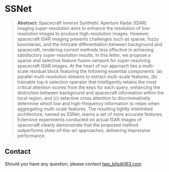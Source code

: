 # SSNet

> **Abstract:** Spacecraft Inverse Synthetic Aperture Radar (ISAR) imaging super-resolution aims to enhance the resolution of low-resolution images to produce high-resolution images. However, spacecraft ISAR imaging presents challenges such as sparse, fuzzy boundaries, and the intricate differentiation between background and spacecraft, rendering current methods less effective in achieving satisfactory super-resolution results. In this letter, we propose a sparse and selective feature fusion network for super-resolving spacecraft ISAR images. At the heart of our approach lies a multi-scale residual block featuring the following essential components: (a) parallel multi-resolution streams to extract multi-scale features, (b) trainable top-k selection operator that intelligently retains the most critical attention scores from the keys for each query, enhancing the distinction between background and spacecraft information within the local region, and (c) selective cross attention to discriminatively determine which low and high-frequency information to retain when aggregating multi-scale features. The resulting tightly interlinked architecture, named as SSNet, learns a set of more accurate features. Extensive experiments conducted on actual ISAR images of  spacecraft  clearly demonstrate that the proposed method outperforms state-of-the-art approaches, delivering impressive performance.




## Contact
Should you have any question, please contact two_bits@163.com
